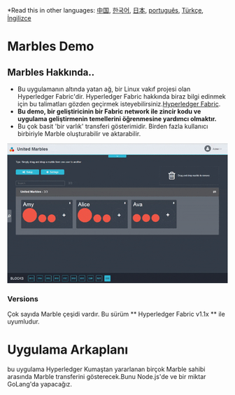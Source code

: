 *Read this in other languages: [中国](README-cn.md), [한국어](README-ko.md), [日本](README-ja.md), [português](README-pt.md), [Türkçe](README-tr.md), [İngilizce](README.md)
# Marbles Demo

## Marbles Hakkında..
- Bu uygulamanın altında yatan ağ, bir Linux vakıf projesi olan Hyperledger Fabric'dir. Hyperledger Fabric hakkında biraz bilgi edinmek için bu talimatları gözden geçirmek isteyebilirsiniz.[Hyperledger Fabric](https://github.com/hyperledger/fabric/tree/master/docs).
- **Bu demo, bir geliştiricinin bir Fabric network ile zincir kodu ve uygulama geliştirmenin temellerini öğrenmesine yardımcı olmaktır.**
- Bu çok basit 'bir varlık' transferi gösterimidir. Birden fazla kullanıcı birbiriyle Marble oluşturabilir ve aktarabilir.

![](/doc_images/marbles-peek.gif)

### Versions
Çok sayıda Marble çeşidi vardır. Bu sürüm ** Hyperledger Fabric v1.1x ** ile uyumludur.

# Uygulama Arkaplanı
 bu uygulama Hyperledger Kumaştan yararlanan birçok Marble sahibi arasında Marble transferini gösterecek.Bunu Node.js'de ve bir miktar GoLang'da yapacağız.
